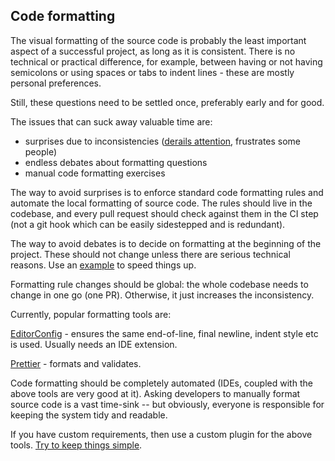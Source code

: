 ## Code formatting

The visual formatting of the source code is probably the least important aspect of a successful project, as long as it is consistent. There is no technical or practical difference, for example, between having or not having semicolons or using spaces or tabs to indent lines - these are mostly personal preferences.

Still, these questions need to be settled once, preferably early and for good.

The issues that can suck away valuable time are:

* surprises due to inconsistencies ([derails attention](principles/attention.md), frustrates some people)
* endless debates about formatting questions
* manual code formatting exercises

The way to avoid surprises is to enforce standard code formatting rules and automate the local formatting of source code. The rules should live in the codebase, and every pull request should check against them in the CI step (not a git hook which can be easily sidestepped and is redundant).

The way to avoid debates is to decide on formatting at the beginning of the project. These should not change unless there are serious technical reasons. Use an [example](https://github.com/thekarel/best-practices-example) to speed things up.

Formatting rule changes should be global: the whole codebase needs to change in one go (one PR). Otherwise, it just increases the inconsistency.

Currently, popular formatting tools are:

[EditorConfig](https://editorconfig.org/) - ensures the same end-of-line, final newline, indent style etc is used. Usually needs an IDE extension.

[Prettier](https://prettier.io/) - formats and validates.

Code formatting should be completely automated (IDEs, coupled with the above tools are very good at it). Asking developers to manually format source code is a vast time-sink -- but obviously, everyone is responsible for keeping the system tidy and readable.

If you have custom requirements, then use a custom plugin for the above tools. [Try to keep things simple](./principles/simple.md).
